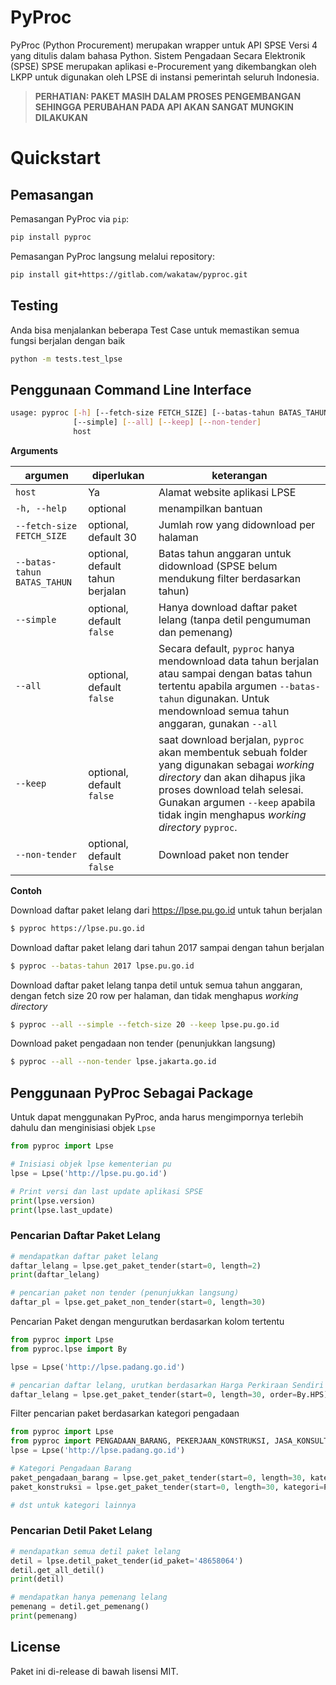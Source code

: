# PyProc

PyProc (Python Procurement) merupakan wrapper untuk API SPSE Versi 4 yang ditulis dalam bahasa Python. Sistem Pengadaan Secara Elektronik (SPSE) SPSE merupakan aplikasi e-Procurement yang dikembangkan oleh LKPP untuk digunakan oleh LPSE di instansi pemerintah seluruh Indonesia.

> **PERHATIAN: PAKET MASIH DALAM PROSES PENGEMBANGAN SEHINGGA PERUBAHAN PADA API AKAN SANGAT MUNGKIN DILAKUKAN**

# Quickstart

## Pemasangan

Pemasangan PyProc via `pip`:
```bash
pip install pyproc
```

Pemasangan PyProc langsung melalui repository:
```bash
pip install git+https://gitlab.com/wakataw/pyproc.git
```

## Testing

Anda bisa menjalankan beberapa Test Case untuk memastikan semua fungsi berjalan dengan baik

```bash
python -m tests.test_lpse
```

## Penggunaan Command Line Interface

```bash
usage: pyproc [-h] [--fetch-size FETCH_SIZE] [--batas-tahun BATAS_TAHUN] 
              [--simple] [--all] [--keep] [--non-tender]
              host

```
**Arguments**

argumen | diperlukan | keterangan
---|---|---
`host` | Ya | Alamat website aplikasi LPSE 
`-h, --help`| optional | menampilkan bantuan
`--fetch-size FETCH_SIZE` | optional, default 30 | Jumlah row yang didownload per halaman
`--batas-tahun BATAS_TAHUN` | optional, default tahun berjalan | Batas tahun anggaran untuk didownload (SPSE belum mendukung filter berdasarkan tahun)
`--simple` | optional, default `false` | Hanya download daftar paket lelang (tanpa detil pengumuman dan pemenang)
`--all` | optional, default `false` | Secara default, `pyproc` hanya mendownload data tahun berjalan atau sampai dengan batas tahun tertentu apabila argumen `--batas-tahun` digunakan. Untuk mendownload semua tahun anggaran, gunakan `--all`
`--keep` | optional, default `false` | saat download berjalan, `pyproc` akan membentuk sebuah folder yang digunakan sebagai *working directory* dan akan dihapus jika proses download telah selesai. Gunakan argumen `--keep` apabila tidak ingin menghapus *working directory* `pyproc`.
`--non-tender` | optional, default `false` | Download paket non tender

**Contoh**

Download daftar paket lelang dari https://lpse.pu.go.id untuk tahun berjalan
```bash
$ pyproc https://lpse.pu.go.id
```

Download daftar paket lelang dari tahun 2017 sampai dengan tahun berjalan
```bash
$ pyproc --batas-tahun 2017 lpse.pu.go.id 
```

Download daftar paket lelang tanpa detil untuk semua tahun anggaran, dengan fetch size 20 row per halaman, dan tidak menghapus *working directory*
```bash
$ pyproc --all --simple --fetch-size 20 --keep lpse.pu.go.id 
```

Download paket pengadaan non tender (penunjukkan langsung)
```bash
$ pyproc --all --non-tender lpse.jakarta.go.id
```

## Penggunaan PyProc Sebagai Package

Untuk dapat menggunakan PyProc, anda harus mengimpornya terlebih dahulu dan menginisiasi objek `Lpse`

```python
from pyproc import Lpse

# Inisiasi objek lpse kementerian pu
lpse = Lpse('http://lpse.pu.go.id')

# Print versi dan last update aplikasi SPSE
print(lpse.version)
print(lpse.last_update)
```

### Pencarian Daftar Paket Lelang

```python
# mendapatkan daftar paket lelang
daftar_lelang = lpse.get_paket_tender(start=0, length=2)
print(daftar_lelang)

# pencarian paket non tender (penunjukkan langsung)
daftar_pl = lpse.get_paket_non_tender(start=0, length=30)
```

Pencarian Paket dengan mengurutkan berdasarkan kolom tertentu
```python
from pyproc import Lpse
from pyproc.lpse import By

lpse = Lpse('http://lpse.padang.go.id')

# pencarian daftar lelang, urutkan berdasarkan Harga Perkiraan Sendiri
daftar_lelang = lpse.get_paket_tender(start=0, length=30, order=By.HPS)
```

Filter pencarian paket berdasarkan kategori pengadaan
```python
from pyproc import Lpse
from pyproc import PENGADAAN_BARANG, PEKERJAAN_KONSTRUKSI, JASA_KONSULTANSI, JASA_KONSULTANSI_PERORANGAN, JASA_LAINNYA
lpse = Lpse('http://lpse.padang.go.id')

# Kategori Pengadaan Barang
paket_pengadaan_barang = lpse.get_paket_tender(start=0, length=30, kategori=PENGADAAN_BARANG)
paket_konstruksi = lpse.get_paket_tender(start=0, length=30, kategori=PEKERJAAN_KONSTRUKSI)

# dst untuk kategori lainnya
```

### Pencarian Detil Paket Lelang

```python
# mendapatkan semua detil paket lelang
detil = lpse.detil_paket_tender(id_paket='48658064')
detil.get_all_detil()
print(detil)

# mendapatkan hanya pemenang lelang
pemenang = detil.get_pemenang()
print(pemenang)
```

## License
Paket ini di-release di bawah lisensi MIT.